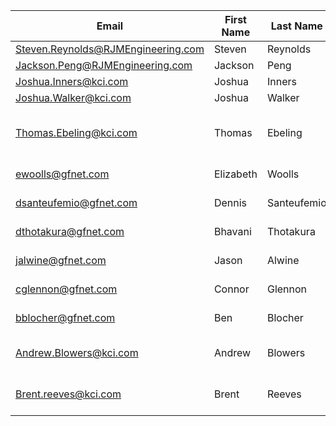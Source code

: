 
Email | First Name | Last Name | Username | Role | Level | Consultant |  
-- | -- | -- | -- | -- | -- | -- | --
Steven.Reynolds@RJMEngineering.com | Steven | Reynolds |   | NoGeocodeUser | 2 | RJM |  
Jackson.Peng@RJMEngineering.com | Jackson | Peng |   | NoGeocodeUser | 2 | RJM |  
Joshua.Inners@kci.com | Joshua | Inners |   | NoGeocodeUser | 2 | KCI |  
Joshua.Walker@kci.com | Joshua | Walker |   | NoGeocodeUser | 2 | KCI |  
Thomas.Ebeling@kci.com | Thomas | Ebeling |   | NoGeocodeUser | 2 | KCI | May already have an account
ewoolls@gfnet.com | Elizabeth | Woolls |   | NoGeocodeUser | 2 | Gannett Fleming |  
dsanteufemio@gfnet.com | Dennis | Santeufemio |   | NoGeocodeUser | 2 | Gannett Fleming |  
dthotakura@gfnet.com | Bhavani | Thotakura |   | NoGeocodeUser | 2 | Gannett Fleming |  
jalwine@gfnet.com | Jason | Alwine |   | NoGeocodeUser | 2 | Gannett Fleming |  
cglennon@gfnet.com | Connor | Glennon |   | NoGeocodeUser | 2 | Gannett Fleming |  
bblocher@gfnet.com | Ben | Blocher |   | NoGeocodeUser | 2 | Gannett Fleming |  
Andrew.Blowers@kci.com | Andrew | Blowers |   | NoGeocodeUser | 2 | KCI | Just add to group
Brent.reeves@kci.com | Brent | Reeves |   | NoGeocodeUser | 2 | KCI | Just add to group
